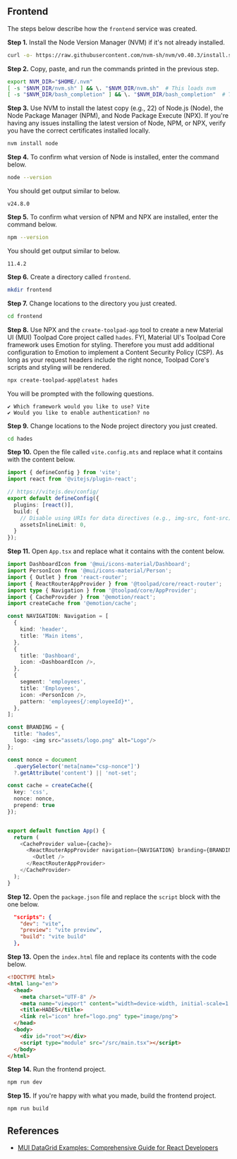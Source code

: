 ## Frontend
The steps below describe how the `frontend` service was created.

**Step 1.** Install the Node Version Manager (NVM) if it's not already installed.
```bash
curl -o- https://raw.githubusercontent.com/nvm-sh/nvm/v0.40.3/install.sh | bash
```

**Step 2.** Copy, paste, and run the commands printed in the previous step.
```bash
export NVM_DIR="$HOME/.nvm"
[ -s "$NVM_DIR/nvm.sh" ] && \. "$NVM_DIR/nvm.sh"  # This loads nvm
[ -s "$NVM_DIR/bash_completion" ] && \. "$NVM_DIR/bash_completion"  # This loads nvm bash_completion
```

**Step 3.** Use NVM to install the latest copy (e.g., 22) of Node.js (Node), the Node Package Manager (NPM), and Node Package Execute (NPX). If you're having any issues installing the latest version of Node, NPM, or NPX, verify you have the correct certificates installed locally. 
```bash
nvm install node
```

**Step 4.** To confirm what version of Node is installed, enter the command below. 
```bash
node --version
```

You should get output similar to below. 
```
v24.8.0
```

**Step 5.** To confirm what version of NPM and NPX are installed, enter the command below. 
```bash
npm --version
```

You should get output similar to below. 
```
11.4.2
```

**Step 6.** Create a directory called `frontend`.
```bash
mkdir frontend
```

**Step 7.** Change locations to the directory you just created.
```bash
cd frontend
```

**Step 8.** Use NPX and the `create-toolpad-app` tool to create a new Material UI (MUI) Toolpad Core project called `hades`. FYI, Material UI's Toolpad Core framework uses Emotion for styling. Therefore you must add additional configuration to Emotion to implement a Content Security Policy (CSP). As long as your request headers include the right nonce, Toolpad Core's scripts and styling will be rendered. 
```bash
npx create-toolpad-app@latest hades
```

You will be prompted with the following questions.
```
✔ Which framework would you like to use? Vite
✔ Would you like to enable authentication? no
```

**Step 9.** Change locations to the Node project directory you just created.
```bash
cd hades
```

**Step 10.** Open the file called `vite.config.mts` and replace what it contains with the content below.
```ts
import { defineConfig } from 'vite';
import react from '@vitejs/plugin-react';

// https://vitejs.dev/config/
export default defineConfig({
  plugins: [react()],
  build: {
    // Disable using URIs for data directives (e.g., img-src, font-src).
    assetsInlineLimit: 0,
  }
});
```

**Step 11.** Open `App.tsx` and replace what it contains with the content below.
```ts
import DashboardIcon from '@mui/icons-material/Dashboard';
import PersonIcon from '@mui/icons-material/Person';
import { Outlet } from 'react-router';
import { ReactRouterAppProvider } from '@toolpad/core/react-router';
import type { Navigation } from '@toolpad/core/AppProvider';
import { CacheProvider } from '@emotion/react';
import createCache from '@emotion/cache';

const NAVIGATION: Navigation = [
  {
    kind: 'header',
    title: 'Main items',
  },
  {
    title: 'Dashboard',
    icon: <DashboardIcon />,
  },
  {
    segment: 'employees',
    title: 'Employees',
    icon: <PersonIcon />,
    pattern: 'employees{/:employeeId}*',
  },
];

const BRANDING = {
  title: "hades",
  logo: <img src="assets/logo.png" alt="Logo"/>
};

const nonce = document
  .querySelector('meta[name="csp-nonce"]')
  ?.getAttribute('content') || 'not-set';

const cache = createCache({
  key: 'css',
  nonce: nonce,
  prepend: true
});


export default function App() {
  return (
    <CacheProvider value={cache}>
      <ReactRouterAppProvider navigation={NAVIGATION} branding={BRANDING}>
        <Outlet />
      </ReactRouterAppProvider>
    </CacheProvider>
  );
}
```

**Step 12.** Open the `package.json` file and replace the `script` block with the one below.
```json
  "scripts": {
    "dev": "vite",
    "preview": "vite preview",
    "build": "vite build"
  },
```

**Step 13.** Open the `index.html` file and replace its contents with the code below.
```html
<!DOCTYPE html>
<html lang="en">
  <head>
    <meta charset="UTF-8" />
    <meta name="viewport" content="width=device-width, initial-scale=1.0" />
    <title>HADES</title>
    <link rel="icon" href="logo.png" type="image/png">
  </head>
  <body>
    <div id="root"></div>
    <script type="module" src="/src/main.tsx"></script>
  </body>
</html>
```

**Step 14.** Run the frontend project. 
```bash
npm run dev
```

**Step 15.** If you're happy with what you made, build the frontend project. 
```bash
npm run build
```

## References
* [MUI DataGrid Examples: Comprehensive Guide for React Developers](https://medium.com/@aleksej.gudkov/mui-datagrid-examples-comprehensive-guide-for-react-developers-3831544efc66)
